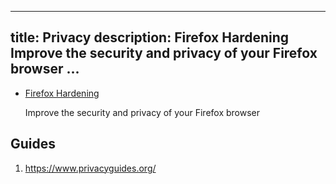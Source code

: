 
---
title: Privacy
description: Firefox Hardening  Improve the security and privacy of your Firefox browser            ...
---


-   [Firefox Hardening](https://chrisx.xyz/blog/yet-another-firefox-hardening-guide/)

    Improve the security and privacy of your Firefox browser

## Guides

1. https://www.privacyguides.org/

